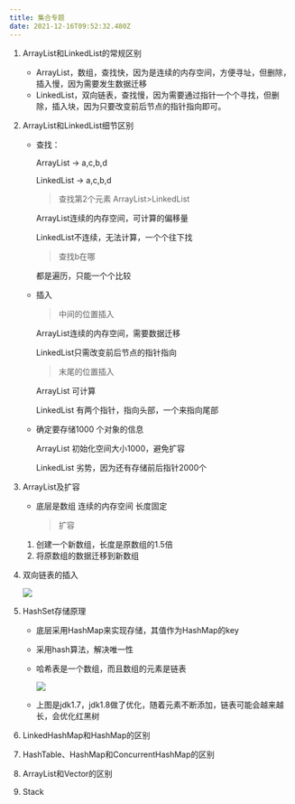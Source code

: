 ```yaml
---
title: 集合专题
date: 2021-12-16T09:52:32.480Z
---
```

1. ArrayList和LinkedList的常规区别

   * ArrayList，数组，查找快，因为是连续的内存空间，方便寻址，但删除，插入慢，因为需要发生数据迁移
   * LinkedList，双向链表，查找慢，因为需要通过指针一个个寻找，但删除，插入块，因为只要改变前后节点的指针指向即可。
2. ArrayList和LinkedList细节区别

   * 查找：

     ArrayList -> a,c,b,d

     LinkedList -> a,c,b,d

     > 查找第2个元素       ArrayList>LinkedList

     ArrayList连续的内存空间，可计算的偏移量

     LinkedList不连续，无法计算，一个个往下找

     > 查找b在哪    

     都是遍历，只能一个个比较
   * 插入

     > 中间的位置插入

     ArrayList连续的内存空间，需要数据迁移

     LinkedList只需改变前后节点的指针指向

     > 末尾的位置插入

     ArrayList 可计算

     LinkedList 有两个指针，指向头部，一个来指向尾部
   * 确定要存储1000 个对象的信息

     ArrayList 初始化空间大小1000，避免扩容

     LinkedList 劣势，因为还有存储前后指针2000个
3. ArrayList及扩容

   * 底层是数组 连续的内存空间 长度固定

     > 扩容

   1. 创建一个新数组，长度是原数组的1.5倍
   2. 将原数组的数据迁移到新数组
4. 双向链表的插入

   ![](images/双向链表.png)
5. HashSet存储原理

   * 底层采用HashMap来实现存储，其值作为HashMap的key
   * 采用hash算法，解决唯一性
   * 哈希表是一个数组，而且数组的元素是链表

     ![](images/hashset1.7原理.png)
   * 上图是jdk1.7，jdk1.8做了优化，随着元素不断添加，链表可能会越来越长，会优化红黑树
6. LinkedHashMap和HashMap的区别
7. HashTable、HashMap和ConcurrentHashMap的区别
8. ArrayList和Vector的区别
9. Stack